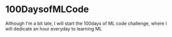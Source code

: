 # 100DaysofMLCode
Although I'm a bit late, I will start the 100days of ML code challenge, where I will dedicate an hour everyday to learning ML

